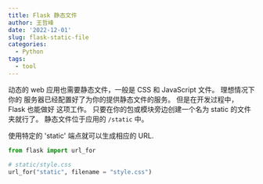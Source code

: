 ```yaml
---
title: Flask 静态文件
author: 王哲峰
date: '2022-12-01'
slug: flask-static-file
categories:
  - Python
tags:
  - tool
---
```


动态的 web 应用也需要静态文件，一般是 CSS 和 JavaScript 文件。
理想情况下你的 服务器已经配置好了为你的提供静态文件的服务。
但是在开发过程中， Flask 也能做好 这项工作。
只要在你的包或模块旁边创建一个名为 static 的文件夹就行了。
静态文件位于应用的 ``/static`` 中。

使用特定的 'static' 端点就可以生成相应的 URL.

```python
from flask import url_for

# static/style.css
url_for("static", filename = "style.css")
```


